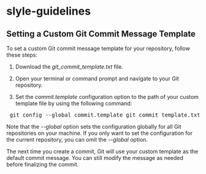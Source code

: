 # slyle-guidelines


## Setting a Custom Git Commit Message Template
To set a custom Git commit message template for your repository, follow these steps:

1. Download the *git_commit_template.txt* file.

2. Open your terminal or command prompt and navigate to your Git repository.

3. Set the *commit.template* configuration option to the path of your custom template file by using the following command:

<pre>
&emsp;git config --global commit.template git_commit_template.txt
</pre>

Note that the *--global* option sets the configuration globally for all Git repositories on your machine. If you only want to set the configuration for the current repository, you can omit the *--global* option.

The next time you create a commit, Git will use your custom template as the default commit message. You can still modify the message as needed before finalizing the commit.
